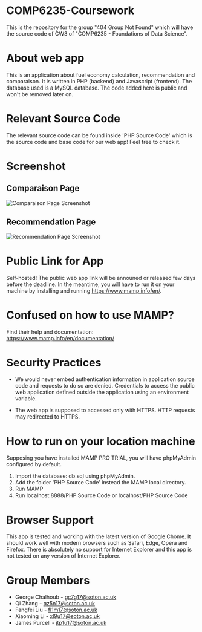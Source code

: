 # COMP6235-Coursework
This is the repository for the group "404 Group Not Found" which will have the source code of CW3 of "COMP6235 - Foundations of Data Science".

# About web app
This is an application about fuel economy calculation, recommendation and comparaison. It is written in PHP (backend) and Javascript (frontend). The database used is a MySQL database. The code added here is public and won't be removed later on.

# Relevant Source Code
The relevant source code can be found inside 'PHP Source Code' which is the source code and base code for our web app! Feel free to check it.

# Screenshot
## Comparaison Page
![Comparaison Page Screenshot](https://cdn.georgechalhoub.com/academia/soton/comp6235/assignments/cw3/website/screenshot1.png)
 
## Recommendation Page
![Recommendation Page Screenshot](https://cdn.georgechalhoub.com/academia/soton/comp6235/assignments/cw3/website/screenshot2.png)

 # Public Link for App 
Self-hosted! The public web app link will be announed or released few days before the deadline. In the meantime, you will have to run it on your machine by installing and running https://www.mamp.info/en/. 

# Confused on how to use MAMP? 
Find their help and documentation: https://www.mamp.info/en/documentation/

# Security Practices
 - We would never embed authentication information in application source code and requests to do so are denied.  Credentials to access the public web application defined outside the application using an environment variable.
 
 - The web app is supposed to accessed only with HTTPS. HTTP requests may redirected to HTTPS.

 # How to run on your location machine
 
 Supposing you have installed MAMP PRO TRIAL, you will have phpMyAdmin configured by default.  
 
 1. Import the database: db.sql using phpMyAdmin. 
 2. Add the folder 'PHP Source Code' instead the MAMP local directory.
 3. Run MAMP 
 4. Run localhost:8888/PHP Source Code or localhost/PHP Source Code 
 
 # Browser Support
 This app is tested and working with the latest version of Google Chome. It should work well with modern browsers such as Safari, Edge, Opera and Firefox. There is absolutely no support for Internet Explorer and this app is not tested on any version of Internet Explorer.

# Group Members
 - George Chalhoub - gc7g17@soton.ac.uk 
 - Qi Zhang - qz5n17@soton.ac.uk
 - Fangfei Liu - fl1m17@soton.ac.uk
 - Xiaoming Li - xl9u17@soton.ac.uk
 - James Purcell - jtp1u17@soton.ac.uk 
 

